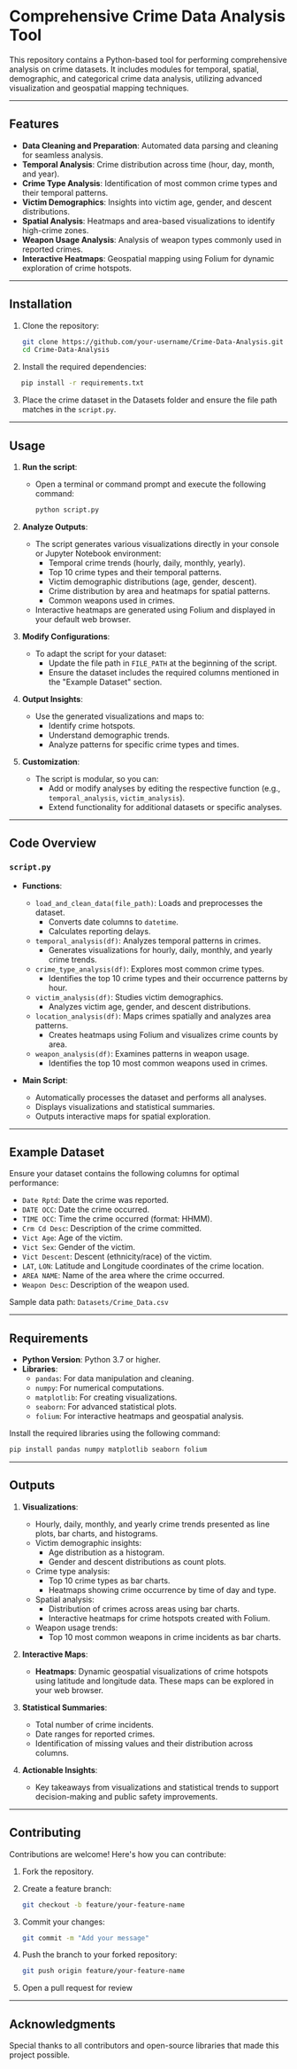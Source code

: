 # Comprehensive Crime Data Analysis Tool

This repository contains a Python-based tool for performing comprehensive analysis on crime datasets. It includes modules for temporal, spatial, demographic, and categorical crime data analysis, utilizing advanced visualization and geospatial mapping techniques.

---

## Features

- **Data Cleaning and Preparation**: Automated data parsing and cleaning for seamless analysis.
- **Temporal Analysis**: Crime distribution across time (hour, day, month, and year).
- **Crime Type Analysis**: Identification of most common crime types and their temporal patterns.
- **Victim Demographics**: Insights into victim age, gender, and descent distributions.
- **Spatial Analysis**: Heatmaps and area-based visualizations to identify high-crime zones.
- **Weapon Usage Analysis**: Analysis of weapon types commonly used in reported crimes.
- **Interactive Heatmaps**: Geospatial mapping using Folium for dynamic exploration of crime hotspots.

---

## Installation

1. Clone the repository:
   ```bash
   git clone https://github.com/your-username/Crime-Data-Analysis.git
   cd Crime-Data-Analysis
2. Install the required dependencies:
```bash
   pip install -r requirements.txt
```
3. Place the crime dataset in the Datasets folder and ensure the file path matches in the `script.py`.

---

## Usage

1. **Run the script**:
   - Open a terminal or command prompt and execute the following command:
     ```bash
     python script.py
     ```

2. **Analyze Outputs**:
   - The script generates various visualizations directly in your console or Jupyter Notebook environment:
     - Temporal crime trends (hourly, daily, monthly, yearly).
     - Top 10 crime types and their temporal patterns.
     - Victim demographic distributions (age, gender, descent).
     - Crime distribution by area and heatmaps for spatial patterns.
     - Common weapons used in crimes.
   - Interactive heatmaps are generated using Folium and displayed in your default web browser.

3. **Modify Configurations**:
   - To adapt the script for your dataset:
     - Update the file path in `FILE_PATH` at the beginning of the script.
     - Ensure the dataset includes the required columns mentioned in the "Example Dataset" section.

4. **Output Insights**:
   - Use the generated visualizations and maps to:
     - Identify crime hotspots.
     - Understand demographic trends.
     - Analyze patterns for specific crime types and times.

5. **Customization**:
   - The script is modular, so you can:
     - Add or modify analyses by editing the respective function (e.g., `temporal_analysis`, `victim_analysis`).
     - Extend functionality for additional datasets or specific analyses.

---

## Code Overview

### `script.py`

- **Functions**:
  - `load_and_clean_data(file_path)`: Loads and preprocesses the dataset.
    - Converts date columns to `datetime`.
    - Calculates reporting delays.
  - `temporal_analysis(df)`: Analyzes temporal patterns in crimes.
    - Generates visualizations for hourly, daily, monthly, and yearly crime trends.
  - `crime_type_analysis(df)`: Explores most common crime types.
    - Identifies the top 10 crime types and their occurrence patterns by hour.
  - `victim_analysis(df)`: Studies victim demographics.
    - Analyzes victim age, gender, and descent distributions.
  - `location_analysis(df)`: Maps crimes spatially and analyzes area patterns.
    - Creates heatmaps using Folium and visualizes crime counts by area.
  - `weapon_analysis(df)`: Examines patterns in weapon usage.
    - Identifies the top 10 most common weapons used in crimes.

- **Main Script**:
  - Automatically processes the dataset and performs all analyses.
  - Displays visualizations and statistical summaries.
  - Outputs interactive maps for spatial exploration.

---

## Example Dataset

Ensure your dataset contains the following columns for optimal performance:
- `Date Rptd`: Date the crime was reported.
- `DATE OCC`: Date the crime occurred.
- `TIME OCC`: Time the crime occurred (format: HHMM).
- `Crm Cd Desc`: Description of the crime committed.
- `Vict Age`: Age of the victim.
- `Vict Sex`: Gender of the victim.
- `Vict Descent`: Descent (ethnicity/race) of the victim.
- `LAT`, `LON`: Latitude and Longitude coordinates of the crime location.
- `AREA NAME`: Name of the area where the crime occurred.
- `Weapon Desc`: Description of the weapon used.

Sample data path: `Datasets/Crime_Data.csv`

---

## Requirements

- **Python Version**: Python 3.7 or higher.
- **Libraries**:
  - `pandas`: For data manipulation and cleaning.
  - `numpy`: For numerical computations.
  - `matplotlib`: For creating visualizations.
  - `seaborn`: For advanced statistical plots.
  - `folium`: For interactive heatmaps and geospatial analysis.

Install the required libraries using the following command:
```bash
pip install pandas numpy matplotlib seaborn folium
```

---

## Outputs

1. **Visualizations**:
   - Hourly, daily, monthly, and yearly crime trends presented as line plots, bar charts, and histograms.
   - Victim demographic insights:
     - Age distribution as a histogram.
     - Gender and descent distributions as count plots.
   - Crime type analysis:
     - Top 10 crime types as bar charts.
     - Heatmaps showing crime occurrence by time of day and type.
   - Spatial analysis:
     - Distribution of crimes across areas using bar charts.
     - Interactive heatmaps for crime hotspots created with Folium.
   - Weapon usage trends:
     - Top 10 most common weapons in crime incidents as bar charts.

2. **Interactive Maps**:
   - **Heatmaps**: Dynamic geospatial visualizations of crime hotspots using latitude and longitude data. These maps can be explored in your web browser.

3. **Statistical Summaries**:
   - Total number of crime incidents.
   - Date ranges for reported crimes.
   - Identification of missing values and their distribution across columns.

4. **Actionable Insights**:
   - Key takeaways from visualizations and statistical trends to support decision-making and public safety improvements.
  

---

## Contributing

Contributions are welcome! Here's how you can contribute:

1. Fork the repository.

2. Create a feature branch:
   ```bash
   git checkout -b feature/your-feature-name
   ```
3. Commit your changes:
   ```bash
   git commit -m "Add your message"
   ```
4. Push the branch to your forked repository:
   ```bash
   git push origin feature/your-feature-name
   ```
5. Open a pull request for review

---

## Acknowledgments
Special thanks to all contributors and open-source libraries that made this project possible.
